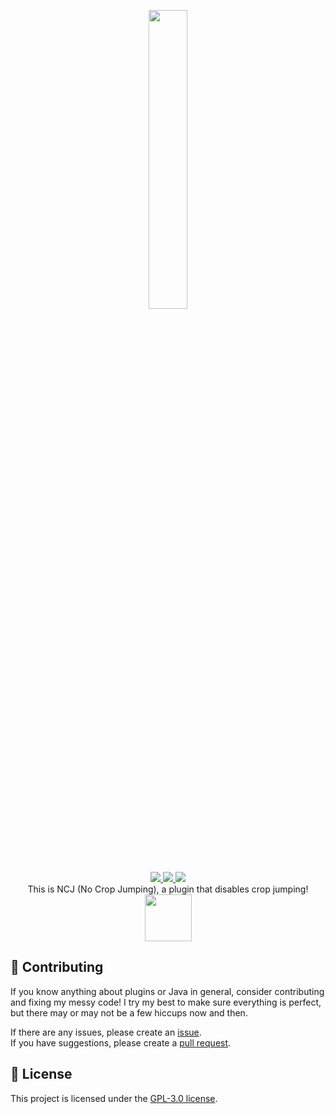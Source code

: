 <p align="center">
  <img src="https://cdn.modrinth.com/data/cached_images/571760b8b15fae378b0ffed0cbfb28ce8bf08842.png" width="35%">
</p>

<div align="center">

  <a href='https://github.com/uhAlexz/NoCropJumping/releases'>

  <img src='https://img.shields.io/github/v/release/uhAlexz/NoCropJumping?color=%fdff33&label=version&style=flat-square'>

  </a>

  <a href='https://github.com/uhAlexz/NoCropJumping/blob/main/LICENSE'>

  <img src='https://img.shields.io/github/license/uhAlexz/NoCropJumping?color=%ffc633&label=license&style=flat-square'>

  </a>

  <a href='https://github.com/uhAlexz/NoCropJumping/releases/latest'>

  <img src='https://img.shields.io/github/downloads/uhAlexz/NoCropJumping/total?color=%ff9633&style=flat-square'>

  </a>
  <br/>
  This is NCJ (No Crop Jumping), a plugin that disables crop jumping!<br/>
  <a href="https://modrinth.com/plugin/no-crop-jumping"><img src="https://i.postimg.cc/XqSV4v1w/downloadonmodrinth.png" height="75px"></a>


</div>

## 💖 Contributing
If you know anything about plugins or Java in general, consider contributing and fixing my messy code! I try my best to make sure everything is perfect, but there may or may not be a few hiccups now and then.

If there are any issues, please create an [issue](https://github.com/uhAlexz/NoCropJumping/issues).\
If you have suggestions, please create a [pull request](https://github.com/uhAlexz/NoCropJumping/pulls).

## 📜 License
This project is licensed under the [GPL-3.0 license](https://github.com/uhAlexz/NoCropJumping/blob/main/LICENSE).